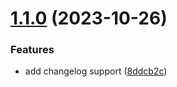 # [1.1.0](https://github.com/jbrinkman/conventional-commit-playground/compare/v1.0.4...v1.1.0) (2023-10-26)


### Features

* add changelog support ([8ddcb2c](https://github.com/jbrinkman/conventional-commit-playground/commit/8ddcb2c05eca22cd25ae9865a5fa402ca1e43ac2))
